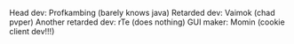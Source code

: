 
Head dev: Profkambing (barely knows java)
Retarded dev: Vaimok (chad pvper)
Another retarded dev: rTe (does nothing)
GUI maker: Momin (cookie client dev!!!)
